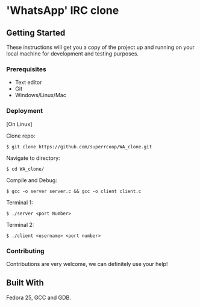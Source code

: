 # 'WhatsApp' IRC clone

## Getting Started

These instructions will get you a copy of the project up and running on your local machine for development and testing purposes.

### Prerequisites

* Text editor
* Git 
* Windows/Linux/Mac 

### Deployment

[On Linux]

Clone repo:
```
$ git clone https://github.com/superrcoop/WA_clone.git
```
Navigate to directory:
```
$ cd WA_clone/
```
Compile and Debug:
```
$ gcc -o server server.c && gcc -o client client.c
```
Terminal 1:
```
$ ./server <port Number>
```
Terminal 2:

```
$ ./client <username> <port number>
```

### Contributing

Contributions are very welcome, we can definitely use your help!

## Built With

Fedora 25, GCC and GDB.
